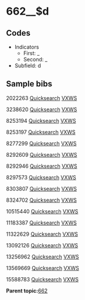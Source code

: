# 662\_\_$d

## Codes

-   Indicators
    -   First: \_
    -   Second: \_
-   Subfield: d

## Sample bibs

2022263 [Quicksearch](https://search.library.yale.edu/catalog/2022263) [VXWS](http://prodorbis.library.yale.edu:7014/vxws/GetHoldingsService?bibId=2022263)

3238620 [Quicksearch](https://search.library.yale.edu/catalog/3238620) [VXWS](http://prodorbis.library.yale.edu:7014/vxws/GetHoldingsService?bibId=3238620)

8253194 [Quicksearch](https://search.library.yale.edu/catalog/8253194) [VXWS](http://prodorbis.library.yale.edu:7014/vxws/GetHoldingsService?bibId=8253194)

8253197 [Quicksearch](https://search.library.yale.edu/catalog/8253197) [VXWS](http://prodorbis.library.yale.edu:7014/vxws/GetHoldingsService?bibId=8253197)

8277299 [Quicksearch](https://search.library.yale.edu/catalog/8277299) [VXWS](http://prodorbis.library.yale.edu:7014/vxws/GetHoldingsService?bibId=8277299)

8292609 [Quicksearch](https://search.library.yale.edu/catalog/8292609) [VXWS](http://prodorbis.library.yale.edu:7014/vxws/GetHoldingsService?bibId=8292609)

8292946 [Quicksearch](https://search.library.yale.edu/catalog/8292946) [VXWS](http://prodorbis.library.yale.edu:7014/vxws/GetHoldingsService?bibId=8292946)

8297573 [Quicksearch](https://search.library.yale.edu/catalog/8297573) [VXWS](http://prodorbis.library.yale.edu:7014/vxws/GetHoldingsService?bibId=8297573)

8303807 [Quicksearch](https://search.library.yale.edu/catalog/8303807) [VXWS](http://prodorbis.library.yale.edu:7014/vxws/GetHoldingsService?bibId=8303807)

8324702 [Quicksearch](https://search.library.yale.edu/catalog/8324702) [VXWS](http://prodorbis.library.yale.edu:7014/vxws/GetHoldingsService?bibId=8324702)

10515440 [Quicksearch](https://search.library.yale.edu/catalog/10515440) [VXWS](http://prodorbis.library.yale.edu:7014/vxws/GetHoldingsService?bibId=10515440)

11183387 [Quicksearch](https://search.library.yale.edu/catalog/11183387) [VXWS](http://prodorbis.library.yale.edu:7014/vxws/GetHoldingsService?bibId=11183387)

11322629 [Quicksearch](https://search.library.yale.edu/catalog/11322629) [VXWS](http://prodorbis.library.yale.edu:7014/vxws/GetHoldingsService?bibId=11322629)

13092126 [Quicksearch](https://search.library.yale.edu/catalog/13092126) [VXWS](http://prodorbis.library.yale.edu:7014/vxws/GetHoldingsService?bibId=13092126)

13256962 [Quicksearch](https://search.library.yale.edu/catalog/13256962) [VXWS](http://prodorbis.library.yale.edu:7014/vxws/GetHoldingsService?bibId=13256962)

13569669 [Quicksearch](https://search.library.yale.edu/catalog/13569669) [VXWS](http://prodorbis.library.yale.edu:7014/vxws/GetHoldingsService?bibId=13569669)

15588783 [Quicksearch](https://search.library.yale.edu/catalog/15588783) [VXWS](http://prodorbis.library.yale.edu:7014/vxws/GetHoldingsService?bibId=15588783)

**Parent topic:**[662](../../tags/662/662.md)

